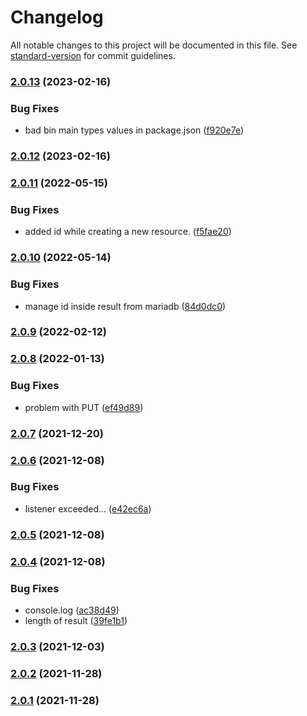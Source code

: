 # Changelog

All notable changes to this project will be documented in this file. See [standard-version](https://github.com/conventional-changelog/standard-version) for commit guidelines.

### [2.0.13](https://github.com/jlguenego/crudity/compare/v2.0.12...v2.0.13) (2023-02-16)


### Bug Fixes

* bad bin main types values in package.json ([f920e7e](https://github.com/jlguenego/crudity/commit/f920e7e2a0a835e97c171b57c4f9b5a1a063e56c))

### [2.0.12](https://github.com/jlguenego/crudity/compare/v2.0.11...v2.0.12) (2023-02-16)

### [2.0.11](https://github.com/jlguenego/crudity/compare/v2.0.10...v2.0.11) (2022-05-15)


### Bug Fixes

* added id while creating a new resource. ([f5fae20](https://github.com/jlguenego/crudity/commit/f5fae20ccdbc2e6861f74fbc9e35959b543a47d7))

### [2.0.10](https://github.com/jlguenego/crudity/compare/v2.0.9...v2.0.10) (2022-05-14)


### Bug Fixes

* manage id inside result from mariadb ([84d0dc0](https://github.com/jlguenego/crudity/commit/84d0dc08a0970c210ea4b901982aa90cd629d2ec))

### [2.0.9](https://github.com/jlguenego/crudity/compare/v2.0.8...v2.0.9) (2022-02-12)

### [2.0.8](https://github.com/jlguenego/crudity/compare/v2.0.7...v2.0.8) (2022-01-13)


### Bug Fixes

* problem with PUT ([ef49d89](https://github.com/jlguenego/crudity/commit/ef49d898545d4603e1d2850f83424de5db062d83))

### [2.0.7](https://github.com/jlguenego/crudity/compare/v2.0.6...v2.0.7) (2021-12-20)

### [2.0.6](https://github.com/jlguenego/crudity/compare/v2.0.5...v2.0.6) (2021-12-08)


### Bug Fixes

* listener exceeded... ([e42ec6a](https://github.com/jlguenego/crudity/commit/e42ec6a73fb8b7d29cb045f79b81f8da164409f5))

### [2.0.5](https://github.com/jlguenego/crudity/compare/v2.0.4...v2.0.5) (2021-12-08)

### [2.0.4](https://github.com/jlguenego/crudity/compare/v2.0.3...v2.0.4) (2021-12-08)


### Bug Fixes

* console.log ([ac38d49](https://github.com/jlguenego/crudity/commit/ac38d49783ef3b4d8dddec02e20a61b23534c36e))
* length of result ([39fe1b1](https://github.com/jlguenego/crudity/commit/39fe1b14ec9fe12ca30bb20abb7ed7e9b9cfed96))

### [2.0.3](https://github.com/jlguenego/crudity/compare/v2.0.2...v2.0.3) (2021-12-03)

### [2.0.2](https://github.com/jlguenego/crudity/compare/v2.0.1...v2.0.2) (2021-11-28)

### [2.0.1](https://github.com/jlguenego/crudity/compare/v1.2.7...v2.0.1) (2021-11-28)
